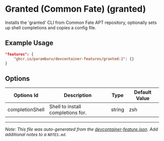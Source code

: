 
# Granted (Common Fate) (granted)

Installs the 'granted' CLI from Common Fate APT repository, optionally sets up shell completions and copies a config file.

## Example Usage

```json
"features": {
    "ghcr.io/paramburu/devcontainer-features/granted:1": {}
}
```

## Options

| Options Id | Description | Type | Default Value |
|-----|-----|-----|-----|
| completionShell | Shell to install completions for. | string | zsh |



---

_Note: This file was auto-generated from the [devcontainer-feature.json](https://github.com/paramburu/devcontainer-features/blob/main/src/granted/devcontainer-feature.json).  Add additional notes to a `NOTES.md`._

